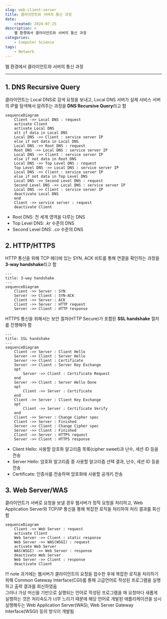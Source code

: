 ```yaml
---
slug: web-client-server
title: 클라이언트와 서버의 통신 과정
date:
    created: 2024-07-25
description: >
    웹 환경에서 클라이언트와 서버의 통신 과정
categories:
    - Computer Science
tags:
    - Network
---
```


웹 환경에서 클라이언트와 서버의 통신 과정

<!-- more -->

---

## 1. DNS Recursive Query

클라이언트는 Local DNS로 검색 요청을 보내고, Local DNS 서버가 실제 서비스 서버의 IP를 탐색해서 알려주는 과정을 **DNS Recursive Query**라고 함

```mermaid
sequenceDiagram
    Client ->> Local DNS : request
    activate Client
    activate Local DNS
    alt if data in Local DNS
    Local DNS ->> Client : service server IP
    else if not data in Local DNS
    Local DNS ->> Root DNS : request
    Root DNS ->> Local DNS : service server IP
    Local DNS ->> Client : service server IP
    else if not data in Root DNS
    Local DNS ->> Top Level DNS : request
    Top Level DNS ->> Local DNS : service server IP
    Local DNS ->> Client : service server IP
    else if not data in Top Level DNS
    Local DNS ->> Second Level DNS : request
    Second Level DNS ->> Local DNS : service server IP
    Local DNS ->> Client : service server IP
    deactivate Local DNS
    end
    Client ->> service server : request
    deactivate Client
```

- Root DNS: 전 세계 영역을 다루는 DNS
- Top Level DNS: *.kr* 수준의 DNS
- Second Level DNS: *.co* 수준의 DNS

## 2. HTTP/HTTPS

HTTP 통신을 위해 TCP 헤더에 있는 SYN, ACK 비트를 통해 연결을 확인하는 과정을 **3-way handshake**라고 함

```mermaid
---
title: 3-way handshake
---
sequenceDiagram
    Client ->> Server : SYN
    Server ->> Client : SYN-ACK
    Client ->> Server : ACK
    Client ->> Server : HTTP request
    Server ->> Client : HTTP response
```

HTTPS 통신을 위해서는 보안 절차(HTTP Secure)가 포함된 **SSL handshake** 절차를 진행해야 함

```mermaid
---
title: SSL handshake
---
sequenceDiagram
    Client ->> Server : Client Hello
    Server ->> Client : Server Hello
    Server ->> Client : Certificate
    Server ->> Client : Server Key Exchange
    opt
        Server ->> Client : Certificate Request
    end
    Server ->> Client : Server Hello Done
    opt
        Client ->> Server : Certificate
    end
    Client ->> Server : Client Key Exchange
    opt
        Client ->> Server : Certificate Verify
    end
    Client ->> Server : Change Cipher spec
    Client ->> Server : Finished
    Server ->> Client : Change Cipher spec
    Server ->> Client : Finished
    Client ->> Server : HTTPS request
    Server ->> Client : HTTPS response
```

- Client Hello: 사용할 암호화 알고리즘 목록(cipher sweet)과 난수, 세션 ID 등을 전송
- Server Hello: 암호화 알고리즘 중 사용할 알고리즘 선택 결과, 난수, 세션 ID 등을 전송
- Certificate: 인증서를 전송하며 암호화에 사용할 공개키 전송

## 3. Web Server/WAS

클라이언트가 서버로 요청을 보낼 경우 웹서버가 정적 요청을 처리하고, Web Application Server와 TCP/IP 통신을 통해 복잡한 로직을 처리하여 처리 결과를 회신함  

```mermaid
sequenceDiagram
    Client ->> Web Server : request
    activate Client
    Web Server ->> Client : static response
    Web Server ->> WAS(WSGI) : request
    activate Web Server
    WAS(WSGI) ->> Web Server : response
    deactivate Web Server
    Web Server ->> Client : response
    deactivate Client
```

!!! note
    과거에는 웹서버가 클라이언트의 요청을 접수한 후에 복잡한 로직을 처리하기 위해 Common Gateway Interface(CGI)를 통해 고급언어로 작성된 프로그램을 실행하고 출력 결과를 회신하였음  
    그러나 가상 머신을 기반으로 실행되는 언어로 작성된 프로그램을 매 요청마다 새롭게 실행하는 것은 처리속도가 너무 느리기 때문에 해당 언어로 개발된 애플리케이션을 상시 실행해두는 Web Application Server(WAS), Web Server Gateway Interface(WSGI) 등의 방식이 개발됨  
